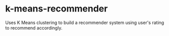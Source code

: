 # k-means-recommender
Uses K Means clustering to build a recommender system using user's rating to recommend accordingly.
